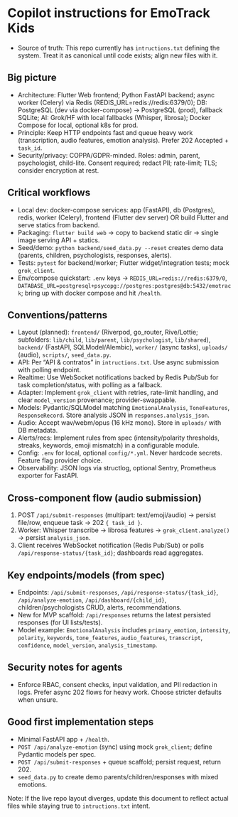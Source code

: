 # Copilot instructions for EmoTrack Kids

- Source of truth: This repo currently has `intructions.txt` defining the system. Treat it as canonical until code exists; align new files with it.

## Big picture
- Architecture: Flutter Web frontend; Python FastAPI backend; async worker (Celery) via Redis (REDIS_URL=redis://redis:6379/0); DB: PostgreSQL (dev via docker-compose) → PostgreSQL (prod), fallback SQLite; AI: Grok/HF with local fallbacks (Whisper, librosa); Docker Compose for local, optional k8s for prod.
- Principle: Keep HTTP endpoints fast and queue heavy work (transcription, audio features, emotion analysis). Prefer 202 Accepted + `task_id`.
- Security/privacy: COPPA/GDPR-minded. Roles: admin, parent, psychologist, child-lite. Consent required; redact PII; rate-limit; TLS; consider encryption at rest.

## Critical workflows
- Local dev: docker-compose services: app (FastAPI), db (Postgres), redis, worker (Celery), frontend (Flutter dev server) OR build Flutter and serve statics from backend.
- Packaging: `flutter build web` → copy to backend static dir → single image serving API + statics.
- Seed/demo: `python backend/seed_data.py --reset` creates demo data (parents, children, psychologists, responses, alerts).
- Tests: `pytest` for backend/worker; Flutter widget/integration tests; mock `grok_client`.
 - Env/compose quickstart: `.env` keys → `REDIS_URL=redis://redis:6379/0`, `DATABASE_URL=postgresql+psycopg://postgres:postgres@db:5432/emotrack`; bring up with docker compose and hit `/health`.

## Conventions/patterns
- Layout (planned): `frontend/` (Riverpod, go_router, Rive/Lottie; subfolders: `lib/child`, `lib/parent`, `lib/psychologist`, `lib/shared`), `backend/` (FastAPI, SQLModel/Alembic), `worker/` (async tasks), `uploads/` (audio), `scripts/`, `seed_data.py`.
- API: Per “API & contratos” in `intructions.txt`. Use async submission with polling endpoint.
 - Realtime: Use WebSocket notifications backed by Redis Pub/Sub for task completion/status, with polling as a fallback.
- Adapter: Implement `grok_client` with retries, rate-limit handling, and clear `model_version` provenance; provider-swappable.
- Models: Pydantic/SQLModel matching `EmotionalAnalysis`, `ToneFeatures`, `ResponseRecord`. Store analysis JSON in `responses.analysis_json`.
- Audio: Accept wav/webm/opus (16 kHz mono). Store in `uploads/` with DB metadata.
- Alerts/recs: Implement rules from spec (intensity/polarity thresholds, streaks, keywords, emoji mismatch) in a configurable module.
- Config: `.env` for local, optional `config/*.yml`. Never hardcode secrets. Feature flag provider choice.
- Observability: JSON logs via structlog, optional Sentry, Prometheus exporter for FastAPI.

## Cross-component flow (audio submission)
1) POST `/api/submit-responses` (multipart: text/emoji/audio) → persist file/row, enqueue task → 202 `{ task_id }`.
2) Worker: Whisper transcribe → librosa features → `grok_client.analyze()` → persist `analysis_json`.
3) Client receives WebSocket notification (Redis Pub/Sub) or polls `/api/response-status/{task_id}`; dashboards read aggregates.

## Key endpoints/models (from spec)
- Endpoints: `/api/submit-responses`, `/api/response-status/{task_id}`, `/api/analyze-emotion`, `/api/dashboard/{child_id}`, children/psychologists CRUD, alerts, recommendations.
 - New for MVP scaffold: `/api/responses` returns the latest persisted responses (for UI lists/tests).
- Model example: `EmotionalAnalysis` includes `primary_emotion`, `intensity`, `polarity`, `keywords`, `tone_features`, `audio_features`, `transcript`, `confidence`, `model_version`, `analysis_timestamp`.

## Security notes for agents
- Enforce RBAC, consent checks, input validation, and PII redaction in logs. Prefer async 202 flows for heavy work. Choose stricter defaults when unsure.

## Good first implementation steps
- Minimal FastAPI app + `/health`.
- `POST /api/analyze-emotion` (sync) using mock `grok_client`; define Pydantic models per spec.
- `POST /api/submit-responses` + queue scaffold; persist request, return 202.
- `seed_data.py` to create demo parents/children/responses with mixed emotions.

Note: If the live repo layout diverges, update this document to reflect actual files while staying true to `intructions.txt` intent.
